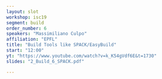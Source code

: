 ```yaml
---
layout: slot
workshop: isc19
segment: build
order_number: 6
speakers: "Massimiliano Culpo"
affiliation: "EPFL"
title: "Build Tools like SPACK/EasyBuild"
start: "12:00"
yt: "https://www.youtube.com/watch?v=k_K54gVdf6E&t=1730"
slides: "2_Build_6_SPACK.pdf"

---
```

